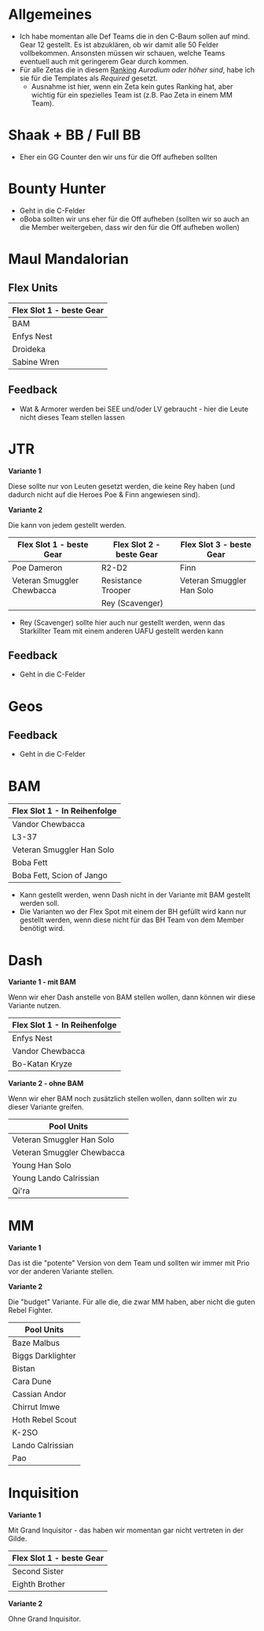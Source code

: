 # Allgemeines

- Ich habe momentan alle Def Teams die in den C-Baum sollen auf mind. Gear 12 gestellt. Es ist abzuklären, ob wir damit alle 50 Felder vollbekommen. Ansonsten müssen wir schauen, welche Teams eventuell auch mit geringerem Gear durch kommen.
- Für alle Zetas die in diesem [Ranking](https://docs.google.com/spreadsheets/d/1L8x6ASnRoj-74L_Cdxv7s-ifFfm4yyQGq7ESFKUBdLo/edit#gid=0) *Aurodium oder höher sind*, habe ich sie für die Templates als *Required* gesetzt.
  - Ausnahme ist hier, wenn ein Zeta kein gutes Ranking hat, aber wichtig für ein  spezielles Team ist (z.B. Pao Zeta in einem MM Team).

# Shaak + BB / Full BB

- Eher ein GG Counter den wir uns für die Off aufheben sollten


# Bounty Hunter

- Geht in die C-Felder
- oBoba sollten wir uns eher für die Off aufheben (sollten wir so auch an die Member weitergeben, dass wir den für die Off aufheben wollen)


# Maul Mandalorian

## Flex Units


| Flex Slot 1 - beste Gear |
| ------------------------ |
| BAM                      |
| Enfys Nest               |
| Droideka                 |
| Sabine Wren              |

## Feedback

- Wat & Armorer werden bei SEE und/oder LV gebraucht - hier die Leute nicht dieses Team stellen lassen


# JTR



**Variante 1**

Diese sollte nur von Leuten gesetzt werden, die keine Rey haben (und dadurch nicht auf die Heroes Poe & Finn angewiesen sind).

**Variante 2**

Die kann von jedem gestellt werden.

| Flex Slot 1 - beste Gear   | Flex Slot 2 - beste Gear | Flex Slot 3 - beste Gear  |
| -------------------------- | ------------------------ | ------------------------- |
| Poe Dameron                | R2-D2                    | Finn                      |
| Veteran Smuggler Chewbacca | Resistance Trooper       | Veteran Smuggler Han Solo |
|                            | Rey (Scavenger)          |                           |

- Rey (Scavenger) sollte hier auch nur gestellt werden, wenn das Starkillter Team mit einem anderen UAFU gestellt werden kann


## Feedback 

- Geht in die C-Felder

# Geos


## Feedback

- Geht in die C-Felder

# BAM

| Flex Slot 1 - In Reihenfolge |
| ---------------------------- |
| Vandor Chewbacca             |
| L3-37                        |
| Veteran Smuggler Han Solo    |
| Boba Fett                    |
| Boba Fett, Scion of Jango    |


- Kann gestellt werden, wenn Dash nicht in der Variante mit BAM gestellt werden soll.
- Die Varianten wo der Flex Spot mit einem der BH gefüllt wird kann nur gestellt werden, wenn diese nicht für das BH Team von dem Member benötigt wird.

# Dash

**Variante 1 - mit BAM**

Wenn wir eher Dash anstelle von BAM stellen wollen, dann können wir diese Variante nutzen.

| Flex Slot 1 - In Reihenfolge |
| ---------------------------- |
| Enfys Nest                   |
| Vandor Chewbacca             |
| Bo-Katan Kryze               |

**Variante 2 - ohne BAM**

Wenn wir eher BAM noch zusätzlich stellen wollen, dann sollten wir zu dieser Variante greifen.

| Pool Units                 |
| -------------------------- |
| Veteran Smuggler Han Solo  |
| Veteran Smuggler Chewbacca |
| Young Han Solo             |
| Young Lando Calrissian     |
| Qi'ra                      |

# MM

**Variante 1**

Das ist die "potente" Version von dem Team und sollten wir immer mit Prio vor der anderen Variante stellen.

**Variante 2**

Die "budget" Variante. Für alle die, die zwar MM haben, aber nicht die guten Rebel Fighter.

| Pool Units        |
| ----------------- |
| Baze Malbus       |
| Biggs Darklighter |
| Bistan            |
| Cara Dune         |
| Cassian Andor     |
| Chirrut Imwe      |
| Hoth Rebel Scout  |
| K-2SO             |
| Lando Calrissian  |
| Pao               |

# Inquisition

**Variante 1**

Mit Grand Inquisitor - das haben wir momentan gar nicht vertreten in der Gilde.

| Flex Slot 1 - beste Gear |
| ------------------------ |
| Second Sister            |
| Eighth Brother           |

**Variante 2**

Ohne Grand Inquisitor.